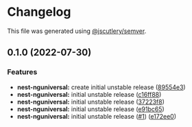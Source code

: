 # Changelog

This file was generated using [@jscutlery/semver](https://github.com/jscutlery/semver).

## 0.1.0 (2022-07-30)


### Features

* **nest-nguniversal:** create initial unstable release ([89554e3](https://github.com/nxarch/nest-nguniversal/commit/89554e38f868dc68d437205bfd50329de332a423))
* **nest-nguniversal:** initial unstable release ([c16ff88](https://github.com/nxarch/nest-nguniversal/commit/c16ff88a8e2924bf42b51acd0873e023116d9b1c))
* **nest-nguniversal:** initial unstable release ([37223f8](https://github.com/nxarch/nest-nguniversal/commit/37223f87aba9bfd37582c848c68eb0a95f5d53b8))
* **nest-nguniversal:** initial unstable release ([e91bc65](https://github.com/nxarch/nest-nguniversal/commit/e91bc65470e5728700813d8121ef3e0c1807ceb9))
* **nest-nguniversal:** initial unstable release ([#1](https://github.com/nxarch/nest-nguniversal/issues/1)) ([e172ee0](https://github.com/nxarch/nest-nguniversal/commit/e172ee04d1e0a5d510a221fafc0778dda6e93d4c))
